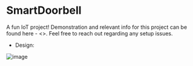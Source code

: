 # SmartDoorbell
A fun IoT project! 
Demonstration and relevant info for this project can be found here - <<LINK>>.
Feel free to reach out regarding any setup issues.




- Design:

![image](https://user-images.githubusercontent.com/47736688/219035069-d365b974-b9f9-4a39-92b2-2303bc53ace2.png)
